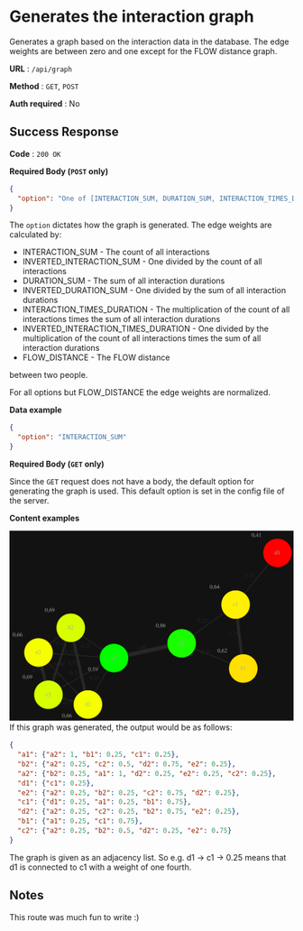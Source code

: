 # Generates the interaction graph

Generates a graph based on the interaction data in the database. The edge weights are between zero and one except for the FLOW distance graph.

**URL** : `/api/graph`

**Method** : `GET`, `POST`

**Auth required** : No

## Success Response

**Code** : `200 OK`

**Required Body (`POST` only)**
```json
{
  "option": "One of [INTERACTION_SUM, DURATION_SUM, INTERACTION_TIMES_DURATION, INVERTED_INTERACTION_SUM, INVERTED_DURATION_SUM, INVERTED_INTERACTION_TIMES_DURATION, FLOW_DISTANCE]"
}
```
The `option` dictates how the graph is generated. The edge weights are calculated by:
* INTERACTION_SUM - The count of all interactions
* INVERTED_INTERACTION_SUM - One divided by the count of all interactions
* DURATION_SUM - The sum of all interaction durations
* INVERTED_DURATION_SUM - One divided by the sum of all interaction durations
* INTERACTION_TIMES_DURATION - The multiplication of the count of all interactions times the sum of all interaction durations
* INVERTED_INTERACTION_TIMES_DURATION  - One divided by the multiplication of the count of all interactions times the sum of all interaction durations
* FLOW_DISTANCE - The FLOW distance

between two people.

For all options but FLOW_DISTANCE the edge weights are normalized.  

**Data example**
```json
{
  "option": "INTERACTION_SUM"
}
```

**Required Body (`GET` only)**

Since the `GET` request does not have a body, the default option for generating the graph is used. This default option is set in the config file of the server.

**Content examples**

![Generated graph](resources/exampleGraph.svg)
If this graph was generated, the output would be as follows:

```json
{
  "a1": {"a2": 1, "b1": 0.25, "c1": 0.25},
  "b2": {"a2": 0.25, "c2": 0.5, "d2": 0.75, "e2": 0.25},
  "a2": {"b2": 0.25, "a1": 1, "d2": 0.25, "e2": 0.25, "c2": 0.25},
  "d1": {"c1": 0.25},
  "e2": {"a2": 0.25, "b2": 0.25, "c2": 0.75, "d2": 0.25},
  "c1": {"d1": 0.25, "a1": 0.25, "b1": 0.75},
  "d2": {"a2": 0.25, "c2": 0.25, "b2": 0.75, "e2": 0.25},
  "b1": {"a1": 0.25, "c1": 0.75},
  "c2": {"a2": 0.25, "b2": 0.5, "d2": 0.25, "e2": 0.75}
}
```

The graph is given as an adjacency list. So e.g. d1 -> c1 -> 0.25 means that d1 is connected to c1 with a weight of one fourth.

## Notes

This route was much fun to write :)
